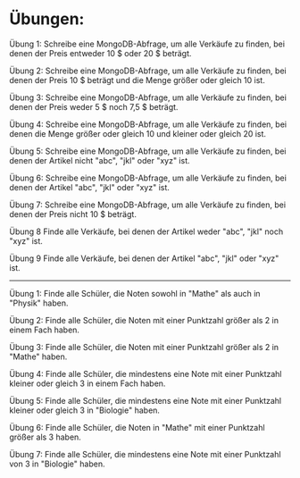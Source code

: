 # Übungen:

Übung 1: Schreibe eine MongoDB-Abfrage, um alle Verkäufe zu finden, bei denen der Preis entweder 10 $ oder 20 $ beträgt.

Übung 2: Schreibe eine MongoDB-Abfrage, um alle Verkäufe zu finden, bei denen der Preis 10 $ beträgt und die Menge größer oder gleich 10 ist.

Übung 3: Schreibe eine MongoDB-Abfrage, um alle Verkäufe zu finden, bei denen der Preis weder 5 $ noch 7,5 $ beträgt.

Übung 4: Schreibe eine MongoDB-Abfrage, um alle Verkäufe zu finden, bei denen die Menge größer oder gleich 10 und kleiner oder gleich 20 ist.

Übung 5: Schreibe eine MongoDB-Abfrage, um alle Verkäufe zu finden, bei denen der Artikel nicht "abc", "jkl" oder "xyz" ist.

Übung 6: Schreibe eine MongoDB-Abfrage, um alle Verkäufe zu finden, bei denen der Artikel "abc", "jkl" oder "xyz" ist.

Übung 7: Schreibe eine MongoDB-Abfrage, um alle Verkäufe zu finden, bei denen der Preis nicht 10 $ beträgt.

Übung 8
Finde alle Verkäufe, bei denen der Artikel weder "abc", "jkl" noch "xyz" ist.

Übung 9
Finde alle Verkäufe, bei denen der Artikel "abc", "jkl" oder "xyz" ist.

---

Übung 1:
Finde alle Schüler, die Noten sowohl in "Mathe" als auch in "Physik" haben.

Übung 2:
Finde alle Schüler, die Noten mit einer Punktzahl größer als 2 in einem Fach haben.

Übung 3:
Finde alle Schüler, die Noten mit einer Punktzahl größer als 2 in "Mathe" haben.

Übung 4:
Finde alle Schüler, die mindestens eine Note mit einer Punktzahl kleiner oder gleich 3 in einem Fach haben.

Übung 5:
Finde alle Schüler, die mindestens eine Note mit einer Punktzahl kleiner oder gleich 3 in "Biologie" haben.

Übung 6:
Finde alle Schüler, die Noten in "Mathe" mit einer Punktzahl größer als 3 haben.

Übung 7:
Finde alle Schüler, die mindestens eine Note mit einer Punktzahl von 3 in "Biologie" haben.
